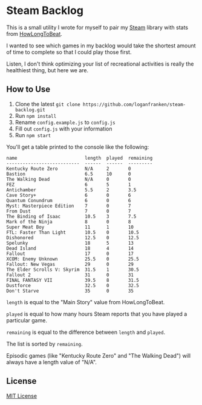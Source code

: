 # Steam Backlog

This is a small utility I wrote for myself to pair my
[Steam](http://store.steampowered.com/) library with stats from
[HowLongToBeat](http://howlongtobeat.com/).

I wanted to see which games in my backlog would take the shortest
amount of time to complete so that I could play those first.

Listen, I don't think optimizing your list of recreational activities is really
the healthiest thing, but here we are.

## How to Use

1. Clone the latest `git clone https://github.com/loganfranken/steam-backlog.git`
2. Run `npm install`
3. Rename `config.example.js` to `config.js`
4. Fill out `config.js` with your information
5. Run `npm start`

You'll get a table printed to the console like the following:

```
name                         length  played  remaining
---------------------------  ------  ------  ---------
Kentucky Route Zero          N/A     2       0
Bastion                      6.5     10      0
The Walking Dead             N/A     0       0
FEZ                          6       5       1
Antichamber                  5.5     2       3.5
Cave Story+                  6       0       6
Quantum Conundrum            6       0       6
Myst: Masterpiece Edition    7       0       7
From Dust                    7       0       7
The Binding of Isaac         10.5    3       7.5
Mark of the Ninja            8       0       8
Super Meat Boy               11      1       10
FTL: Faster Than Light       10.5    0       10.5
Dishonored                   12.5    0       12.5
Spelunky                     18      5       13
Dead Island                  18      4       14
Fallout                      17      0       17
XCOM: Enemy Unknown          25.5    0       25.5
Fallout: New Vegas           29      0       29
The Elder Scrolls V: Skyrim  31.5    1       30.5
Fallout 2                    31      0       31
FINAL FANTASY VII            39.5    8       31.5
Dustforce                    32.5    0       32.5
Don't Starve                 35      0       35
```

`length` is equal to the "Main Story" value from HowLongToBeat.

`played` is equal to how many hours Steam reports that you have played a
particular game.

`remaining` is equal to the difference between `length` and `played`.

The list is sorted by `remaining`.

Episodic games (like "Kentucky Route Zero" and "The Walking Dead") will always
have a length value of "N/A".

## License

[MIT License](http://opensource.org/licenses/MIT)

